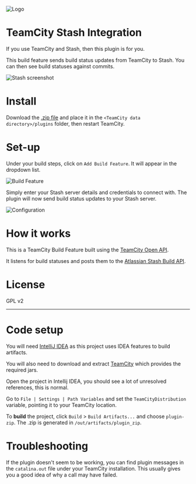 ![Logo](http://farm9.staticflickr.com/8105/8529837904_79cafece82_c.jpg)

TeamCity Stash Integration
===============
If you use TeamCity and Stash, then this plugin is for you.

This build feature sends build status updates from TeamCity to Stash.  You can then see build statuses against commits.

 ![Stash screenshot](http://farm9.staticflickr.com/8096/8529642406_29e3e9a899_o.png)



Install
==========

Download the [.zip file](https://github.com/mendhak/teamcity-stash/blob/master/teamcity.stash.zip?raw=true) and place it in the `<TeamCity data directory>/plugins` folder, then restart TeamCity.


Set-up
==========

Under your build steps, click on `Add Build Feature`. It will appear in the dropdown list.

![Build Feature](http://farm9.staticflickr.com/8088/8529641968_ba34b8ebac_o.png)


Simply enter your Stash server details and credentials to connect with. The plugin will now send build status updates to your Stash server.

![Configuration](http://farm9.staticflickr.com/8090/8558753742_aa0655c92e_o.png)


How it works
======

This is a TeamCity Build Feature built using the [TeamCity Open API](http://confluence.jetbrains.com/display/TCD7/Developing+TeamCity+Plugins).

It listens for build statuses and posts them to the [Atlassian Stash Build API](https://developer.atlassian.com/static/rest/stash/latest/stash-build-integration-rest.html).



License
=======
GPL v2


______________


Code setup
=====
You will need [IntelliJ IDEA](http://www.jetbrains.com/idea/download/) as this project uses IDEA features to build artifacts.

You will also need to download and extract [TeamCity](http://www.jetbrains.com/teamcity/download/) which provides the required jars.

Open the project in Intellij IDEA, you should see a lot of unresolved references, this is normal.

Go to `File | Settings | Path Variables` and set the `TeamCityDistribution` variable, pointing it to your TeamCity location.

To **build** the project, click `Build` > `Build Artifacts...` and choose `plugin-zip`.  The .zip is generated in `/out/artifacts/plugin_zip`.


Troubleshooting
====
If the plugin doesn't seem to be working, you can find plugin messages in the `catalina.out` file under your TeamCity installation.
This usually gives you a good idea of why a call may have failed.
